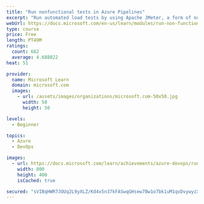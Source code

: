 ```yaml
---
title: "Run nonfunctional tests in Azure Pipelines"
excerpt: "Run automated load tests by using Apache JMeter, a form of nonfunctional testing, in Azure Pipelines."
webUrl: https://docs.microsoft.com/en-us/learn/modules/run-non-functional-tests-azure-pipelines/
type: course
price: Free
length: PT49M
ratings:
  count: 662
  average: 4.688822
heat: 51

provider:
  name: Microsoft Learn
  domain: microsoft.com
  images:
    - url: /assets/images/organizations/microsoft.com-50x50.jpg
      width: 50
      height: 50

levels:
  - Beginner

topics:
  - Azure
  - DevOps

images:
  - url: https://docs.microsoft.com/learn/achievements/azure-devops/run-non-functional-tests-azure-pipelines-social.png
    width: 800
    height: 400
    isCached: true

secured: "sVIBqHWR7JOUq2L9yXLZ/Kd4x5n37kFASwqGHsew7Bw1o7bk1uM1qvDvywyzXEKKT4nLuAJkV8YJ/vcVIXCDhHsPZbDfuOwM+fcc+Jesg2MmMERjccyRyR5/niRuGhUu21pEOwqXeb9/b/m/X7iWA239HtTYC1Y3fh8OFVPSoIadYIv4kKEKhkJPnpwGTsK70U5Fhz9CoFTzqJt4QcX7facQ3+ziKQkdgaiNUI08SXbNpRhTUwgytToMYWgP1B2arquaG6905h1YtVw7OqxX6vKSg4bLQ8W1FEGLF247GXLaY0MaFz5Pe/A+3cbVV9PfcxJG31+iAQOfv16KpEWj2BlxWM7tcu8Ws4rP+bEKjlDinK+mvgDR1vrTe8oQRKsyTMBr9p8Imw49QVpuyNd13zv+vfuHCrMs7HWgRd3GTGs=;6Z/16Mw14g+3QkqqHtN3NA=="
---
```


